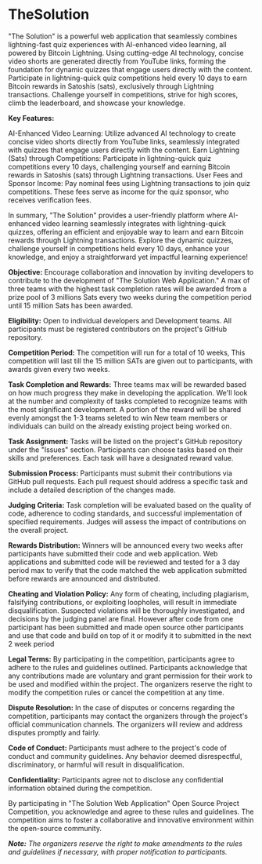 # TheSolution
"The Solution" is a powerful web application that seamlessly combines lightning-fast quiz experiences with AI-enhanced video learning, all powered by Bitcoin Lightning. Using cutting-edge AI technology, concise video shorts are generated directly from YouTube links, forming the foundation for dynamic quizzes that engage users directly with the content. Participate in lightning-quick quiz competitions held every 10 days to earn Bitcoin rewards in Satoshis (sats), exclusively through Lightning transactions. Challenge yourself in competitions, strive for high scores, climb the leaderboard, and showcase your knowledge.

**Key Features:**

AI-Enhanced Video Learning: Utilize advanced AI technology to create concise video shorts directly from YouTube links, seamlessly integrated with quizzes that engage users directly with the content.
Earn Lightning (Sats) through Competitions: Participate in lightning-quick quiz competitions every 10 days, challenging yourself and earning Bitcoin rewards in Satoshis (sats) through Lightning transactions.
User Fees and Sponsor Income: Pay nominal fees using Lightning transactions to join quiz competitions. These fees serve as income for the quiz sponsor, who receives verification fees.

In summary, "The Solution" provides a user-friendly platform where AI-enhanced video learning seamlessly integrates with lightning-quick quizzes, offering an efficient and enjoyable way to learn and earn Bitcoin rewards through Lightning transactions. Explore the dynamic quizzes, challenge yourself in competitions held every 10 days, enhance your knowledge, and enjoy a straightforward yet impactful learning experience!


**Objective:**
Encourage collaboration and innovation by inviting developers to contribute to the development of "The Solution Web Application." A max of three teams with the highest task completion rates will be awarded from a prize pool of 3 millions Sats every two weeks during the competition period until 15 million Sats has been awarded.

**Eligibility:**
Open to individual developers and Development teams.
All participants must be registered contributors on the project's GitHub repository.

**Competition Period:**
The competition will run for a total of 10 weeks, 
This competition will last till the 15 million SATs are given out to participants, with awards given every two weeks.

**Task Completion and Rewards:**
Three teams max will be rewarded based on how much progress they make in developing the application. We'll look at the number and complexity of tasks completed to recognize teams with the most significant development.
A portion of the reward will be shared evenly amongst the 1-3 teams seleted to win 
New team members or individuals can build on the already existing project being worked on.

**Task Assignment:**
Tasks will be listed on the project's GitHub repository under the "Issues" section.
Participants can choose tasks based on their skills and preferences.
Each task will have a designated reward value.

**Submission Process:**
Participants must submit their contributions via GitHub pull requests.
Each pull request should address a specific task and include a detailed description of the changes made.

**Judging Criteria:**
Task completion will be evaluated based on the quality of code, adherence to coding standards, and successful implementation of specified requirements.
Judges will assess the impact of contributions on the overall project.

**Rewards Distribution:**
Winners will be announced every two weeks after participants have submitted their code and web application.
Web applications and submitted code will be reviewed and tested for a  3 day period max to verify that the code matched the web application submitted before rewards are announced and distributed.  


**Cheating and Violation Policy:**
Any form of cheating, including plagiarism, falsifying contributions, or exploiting loopholes, will result in immediate disqualification.
Suspected violations will be thoroughly investigated, and decisions by the judging panel are final.
However after code from one participant has been submitted and made open source other participants and use that code and build on top of it or modify it to submitted in the next 2 week period 

**Legal Terms:**
By participating in the competition, participants agree to adhere to the rules and guidelines outlined.
Participants acknowledge that any contributions made are voluntary and grant permission for their work to be used and modified within the project.
The organizers reserve the right to modify the competition rules or cancel the competition at any time.

**Dispute Resolution:**
In the case of disputes or concerns regarding the competition, participants may contact the organizers through the project's official communication channels.
The organizers will review and address disputes promptly and fairly.

**Code of Conduct:**
Participants must adhere to the project's code of conduct and community guidelines.
Any behavior deemed disrespectful, discriminatory, or harmful will result in disqualification.

**Confidentiality:**
Participants agree not to disclose any confidential information obtained during the competition.

By participating in "The Solution Web Application" Open Source Project Competition, you acknowledge and agree to these rules and guidelines. The competition aims to foster a collaborative and innovative environment within the open-source community.

_**Note:** The organizers reserve the right to make amendments to the rules and guidelines if necessary, with proper notification to participants._
